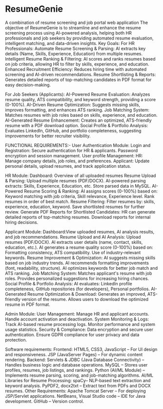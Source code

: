 # ResumeGenie
A combination of resume screening and job portal web application
The objective of ResumeGenie is to streamline and enhance the resume screening process using AI-powered analysis, helping both HR professionals and job seekers by providing automated resume evaluation, intelligent matching, and data-driven insights.
Key Goals:
  For HR Professionals:
    Automate Resume Screening & Parsing: AI extracts key details (Name, Skills, Experience, Education) from multiple resumes.
    Intelligent Resume Ranking & Filtering: AI scores and ranks resumes based on job criteria, allowing HR to filter by skills, 
    experience, and education.
    Enhanced Recruitment Efficiency: Reduces hiring time with automated screening and AI-driven recommendations.
    Resume Shortlisting & Reports: Generates detailed reports of top-matching candidates in PDF format for easy decision-making.
  
  For Job Seekers (Applicants):
    AI-Powered Resume Evaluation: Analyzes resume quality, ATS compatibility, and keyword strength, providing a score (0-100%).
    AI-Driven Resume Optimization:  Suggests missing skills, improves formatting, and enhances ATS ranking.
    Job Matching System:  Matches resumes with job roles based on skills, experience, and education.
    AI-Generated Resume Enhancement: Creates an optimized, ATS-friendly resume with a PDF download option.
    Social Profile & Portfolio Analysis: Evaluates LinkedIn, GitHub, and portfolio completeness, suggesting improvements for better 
    recruiter visibility.

FUNCTIONAL REQUIREMENTS:-
  User Authentication Module:
     Login and Registration:
       Secure authentication for HR & applicants.
       Password encryption and session management.
     User profile Management:
       HR: Manage company details, job roles, and preferences.
       Applicant: Update personal details, upload resumes, and track application status.
  
  HR Module:
    Dashboard: Overview of all uploaded resumes
    Resume Upload & Parsing:
      Upload multiple resumes (PDF/DOCX).
      AI-powered parsing extracts: Skills, Experience, Education, etc.
      Store parsed data in MySQL.
    AI-Powered Resume Scoring & Ranking:
      AI assigns scores (0-100%) based on: Keyword matching with job criteria, Skill relevance, Experience level.
      Rank resumes in order of best match.
    Resume Filtering:
      Filter resumes by: skills, experience, education, keyword.
      Save shortlisted resumes for further review.
    Generate PDF Reports for Shortlisted Candidates:
      HR can generate detailed reports of top-matching resumes.
      Download reports for internal hiring decisions.
  
  Applicant Module:
    Dashboard:View uploaded resumes, AI analysis results, and job recommendations.
    Resume Upload and AI Analysis:
      Upload resumes (PDF/DOCX).
      AI extracts user details (name, contact, skills, education, etc.).
      AI generates a resume quality score (0-100%) based on: Formatting consistency, ATS compatibility.
      Use of industry-relevant keywords.
    Resume Improvement & Optimization:
       AI suggests missing skills based on job industry trends.
       AI recommends formatting improvements (font, readability, structure).
       AI optimizes keywords for better job match and ATS ranking.
    Job Matching System:
      Matches applicant's resume with job roles.
      Provides personalized suggestions for increasing hiring chances.
    Social Profile & Portfolio Analysis:
      AI evaluates: LinkedIn  profile completeness, GitHub repositories (for developers), Personal portfolios.
    AI-Generated Resume Optimization & Download:
      Generates an improved, ATS-friendly version of the resume.
      Allows users to download the optimized resume in PDF format.
  
  
  Admin Module:
    User Management:
       Manage HR and applicant accounts.
       Handle account activation and deactivation.
    System Monitoring & Logs:
      Track AI-based resume processing logs.
      Monitor performance and system usage statistics.
    Security & Compliance:
      Data encryption and secure user authentication.
      Ensure GDPR compliance for user privacy and data protection.

Software requirements:
  Frontend:
    HTML5, CSS3, JavaScript – For UI design and responsiveness.
    JSP (JavaServer Pages) – For dynamic content rendering.
  Backend:
    Servlets & JDBC (Java Database Connectivity) – Handles business logic and database operations.
    MySQL – Stores user profiles, resumes, job listings, and rankings.
    Python (AI/ML Module) – Implements resume parsing, scoring, and job-matching algorithms.
  AI/ML Libraries for Resume Processing:
    spaCy– NLP-based text extraction and keyword analysis.
    PyPDF2, docx2txt – Extract text from PDFs and DOCX resumes.
  Other Requirements:
    Apache Tomcat Server – For deploying JSP/Servlet applications.
    NetBeans, Visual Studio code – IDE for Java development.
    GitHub – Version control.


